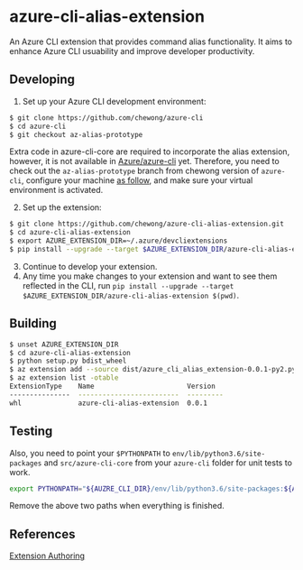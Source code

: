 # azure-cli-alias-extension
An Azure CLI extension that provides command alias functionality. It aims to enhance Azure CLI usuability and improve developer productivity.

## Developing
1. Set up your Azure CLI development environment:
```bash
$ git clone https://github.com/chewong/azure-cli
$ cd azure-cli
$ git checkout az-alias-prototype
```
Extra code in azure-cli-core are required to incorporate the alias extension, however, it is not available in [Azure/azure-cli](https://github.com/Azure/azure-cli) yet. Therefore, you need to check out the `az-alias-prototype` branch from chewong version of `azure-cli`, configure your machine [as follow](https://github.com/Azure/azure-cli/blob/master/doc/configuring_your_machine.md#preparing-your-machine), and make sure your virtual environment is activated.

2. Set up the extension:
```bash
$ git clone https://github.com/chewong/azure-cli-alias-extension.git
$ cd azure-cli-alias-extension
$ export AZURE_EXTENSION_DIR=~/.azure/devcliextensions
$ pip install --upgrade --target $AZURE_EXTENSION_DIR/azure-cli-alias-extension $(pwd)
```
3. Continue to develop your extension.
4. Any time you make changes to your extension and want to see them reflected in the CLI, run `pip install --upgrade --target $AZURE_EXTENSION_DIR/azure-cli-alias-extension $(pwd)`.


## Building
```bash
$ unset AZURE_EXTENSION_DIR
$ cd azure-cli-alias-extension
$ python setup.py bdist_wheel
$ az extension add --source dist/azure_cli_alias_extension-0.0.1-py2.py3-none-any.whl --yes
$ az extension list -otable
ExtensionType    Name                       Version
---------------  -------------------------  ---------
whl              azure-cli-alias-extension  0.0.1
```

## Testing
 Also, you need to point your `$PYTHONPATH` to `env/lib/python3.6/site-packages` and `src/azure-cli-core` from your `azure-cli` folder for unit tests to work.

```bash
export PYTHONPATH="${AUZRE_CLI_DIR}/env/lib/python3.6/site-packages:${AUZRE_CLI_DIR}/src/azure-cli-core:${PYTHONPATH}"
```
Remove the above two paths when everything is finished.

## References
[Extension Authoring](https://github.com/Azure/azure-cli/blob/dev/doc/extensions/authoring.md)